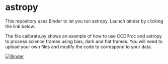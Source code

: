 # astropy
This repository uses Binder to let you run astropy. Launch binder by clicking the link below.

The file calibrate.py shows an example of how to use CCDProc and astropy to process science frames using bias, dark and flat frames. You will need to upload your own files and modify the code to correspond to your data.

[![Binder](https://mybinder.org/badge_logo.svg)](https://mybinder.org/v2/gh/mrjhalford/astropy/HEAD)

